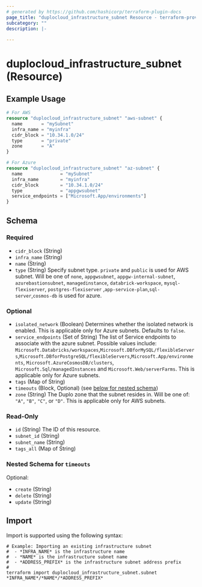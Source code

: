 ```yaml
---
# generated by https://github.com/hashicorp/terraform-plugin-docs
page_title: "duplocloud_infrastructure_subnet Resource - terraform-provider-duplocloud"
subcategory: ""
description: |-
  
---
```


# duplocloud_infrastructure_subnet (Resource)



## Example Usage

```terraform
# For AWS
resource "duplocloud_infrastructure_subnet" "aws-subnet" {
  name       = "mySubnet"
  infra_name = "myinfra"
  cidr_block = "10.34.1.0/24"
  type       = "private"
  zone       = "A"
}

# For Azure
resource "duplocloud_infrastructure_subnet" "az-subnet" {
  name              = "mySubnet"
  infra_name        = "myinfra"
  cidr_block        = "10.34.1.0/24"
  type              = "appgwsubnet"
  service_endpoints = ["Microsoft.App/environments"]
}
```

<!-- schema generated by tfplugindocs -->
## Schema

### Required

- `cidr_block` (String)
- `infra_name` (String)
- `name` (String)
- `type` (String) Specify subnet type. `private` and `public` is used for AWS subnet. Will be one of `none`, `appgwsubnet`, `appgw-internal-subnet`, `azurebastionsubnet`, `managedinstance`, `databrick-workspace`, `mysql-flexiserver`, `postgres-flexiserver` ,`app-service-plan`,`sql-server`,`cosmos-db` is used for azure.

### Optional

- `isolated_network` (Boolean) Determines whether the isolated network is enabled. This is applicable only for Azure subnets. Defaults to `false`.
- `service_endpoints` (Set of String) The list of Service endpoints to associate with the azure subnet. Possible values include: `Microsoft.Databricks/workspaces`,`Microsoft.DBforMySQL/flexibleServers`,`Microsoft.DBforPostgreSQL/flexibleServers`,`Microsoft.App/environments`, `Microsoft.AzureCosmosDB/clusters`, `Microsoft.Sql/managedInstances` and `Microsoft.Web/serverFarms`. This is applicable only for Azure subnets.
- `tags` (Map of String)
- `timeouts` (Block, Optional) (see [below for nested schema](#nestedblock--timeouts))
- `zone` (String) The Duplo zone that the subnet resides in.  Will be one of:  `"A"`, `"B"`, `"C"`, or `"D"`. This is applicable only for AWS subnets.

### Read-Only

- `id` (String) The ID of this resource.
- `subnet_id` (String)
- `subnet_name` (String)
- `tags_all` (Map of String)

<a id="nestedblock--timeouts"></a>
### Nested Schema for `timeouts`

Optional:

- `create` (String)
- `delete` (String)
- `update` (String)

## Import

Import is supported using the following syntax:

```shell
# Example: Importing an existing infrastructure subnet
#  - *INFRA_NAME* is the infrastructure name
#  - *NAME* is the infrastructure subnet name
#  - *ADDRESS_PREFIX* is the infrastructure subnet address prefix
#
terraform import duplocloud_infrastructure_subnet.subnet *INFRA_NAME*/*NAME*/*ADDRESS_PREFIX*
```
